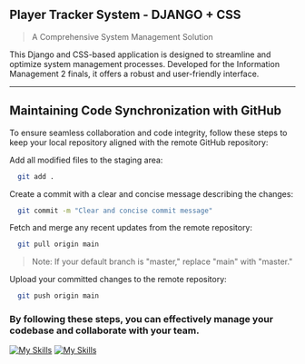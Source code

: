 
## Player Tracker System - DJANGO + CSS
>A Comprehensive System Management Solution

This Django and CSS-based application is designed to streamline and optimize system management processes. Developed for the Information Management 2 finals, it offers a robust and user-friendly interface.

---

## Maintaining Code Synchronization with GitHub
To ensure seamless collaboration and code integrity, follow these steps to keep your local repository aligned with the remote GitHub repository:

Add all modified files to the staging area:

```bash
  git add .
```

Create a commit with a clear and concise message describing the changes:

```bash
  git commit -m "Clear and concise commit message"
```

Fetch and merge any recent updates from the remote repository:

```bash
  git pull origin main
```
>Note: If your default branch is "master," replace "main" with "master."

Upload your committed changes to the remote repository:

```bash
  git push origin main
```

### By following these steps, you can effectively manage your codebase and collaborate with your team.

[![My Skills](https://skillicons.dev/icons?i=figma&theme=dark)](https://skillicons.dev)
[![My Skills](https://skillicons.dev/icons?i=python,django,html,css&theme=dark)](https://skillicons.dev)
